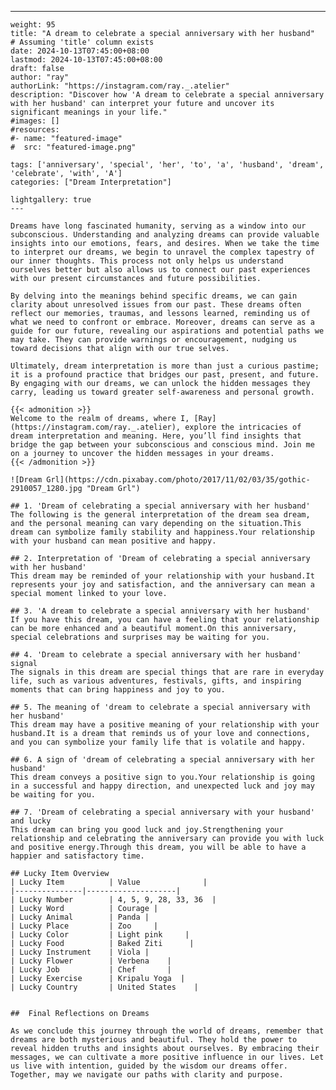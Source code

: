 ---
    weight: 95
    title: "A dream to celebrate a special anniversary with her husband"  # Assuming 'title' column exists
    date: 2024-10-13T07:45:00+08:00
    lastmod: 2024-10-13T07:45:00+08:00
    draft: false
    author: "ray"
    authorLink: "https://instagram.com/ray._.atelier"
    description: "Discover how 'A dream to celebrate a special anniversary with her husband' can interpret your future and uncover its significant meanings in your life."
    #images: []
    #resources:
    #- name: "featured-image"
    #  src: "featured-image.png"
    
    tags: ['anniversary', 'special', 'her', 'to', 'a', 'husband', 'dream', 'celebrate', 'with', 'A']
    categories: ["Dream Interpretation"]
    
    lightgallery: true
    ---
    
    Dreams have long fascinated humanity, serving as a window into our subconscious. Understanding and analyzing dreams can provide valuable insights into our emotions, fears, and desires. When we take the time to interpret our dreams, we begin to unravel the complex tapestry of our inner thoughts. This process not only helps us understand ourselves better but also allows us to connect our past experiences with our present circumstances and future possibilities.
    
    By delving into the meanings behind specific dreams, we can gain clarity about unresolved issues from our past. These dreams often reflect our memories, traumas, and lessons learned, reminding us of what we need to confront or embrace. Moreover, dreams can serve as a guide for our future, revealing our aspirations and potential paths we may take. They can provide warnings or encouragement, nudging us toward decisions that align with our true selves.
    
    Ultimately, dream interpretation is more than just a curious pastime; it is a profound practice that bridges our past, present, and future. By engaging with our dreams, we can unlock the hidden messages they carry, leading us toward greater self-awareness and personal growth.
    
    {{< admonition >}}
    Welcome to the realm of dreams, where I, [Ray](https://instagram.com/ray._.atelier), explore the intricacies of dream interpretation and meaning. Here, you’ll find insights that bridge the gap between your subconscious and conscious mind. Join me on a journey to uncover the hidden messages in your dreams.
    {{< /admonition >}}
    
    ![Dream Grl](https://cdn.pixabay.com/photo/2017/11/02/03/35/gothic-2910057_1280.jpg "Dream Grl")
    
    ## 1. 'Dream of celebrating a special anniversary with her husband'
    The following is the general interpretation of the dream sea dream, and the personal meaning can vary depending on the situation.This dream can symbolize family stability and happiness.Your relationship with your husband can mean positive and happy.
    
    ## 2. Interpretation of 'Dream of celebrating a special anniversary with her husband'
    This dream may be reminded of your relationship with your husband.It represents your joy and satisfaction, and the anniversary can mean a special moment linked to your love.
    
    ## 3. 'A dream to celebrate a special anniversary with her husband'
    If you have this dream, you can have a feeling that your relationship can be more enhanced and a beautiful moment.On this anniversary, special celebrations and surprises may be waiting for you.
    
    ## 4. 'Dream to celebrate a special anniversary with her husband' signal
    The signals in this dream are special things that are rare in everyday life, such as various adventures, festivals, gifts, and inspiring moments that can bring happiness and joy to you.
    
    ## 5. The meaning of 'dream to celebrate a special anniversary with her husband'
    This dream may have a positive meaning of your relationship with your husband.It is a dream that reminds us of your love and connections, and you can symbolize your family life that is volatile and happy.
    
    ## 6. A sign of 'dream of celebrating a special anniversary with her husband'
    This dream conveys a positive sign to you.Your relationship is going in a successful and happy direction, and unexpected luck and joy may be waiting for you.
    
    ## 7. 'Dream of celebrating a special anniversary with your husband' and lucky
    This dream can bring you good luck and joy.Strengthening your relationship and celebrating the anniversary can provide you with luck and positive energy.Through this dream, you will be able to have a happier and satisfactory time.
    
    ## Lucky Item Overview
    | Lucky Item          | Value              |
    |---------------|--------------------|
    | Lucky Number        | 4, 5, 9, 28, 33, 36  |
    | Lucky Word          | Courage |
    | Lucky Animal        | Panda |
    | Lucky Place         | Zoo     |
    | Lucky Color         | Light pink     |
    | Lucky Food          | Baked Ziti      |
    | Lucky Instrument    | Viola |
    | Lucky Flower        | Verbena    |
    | Lucky Job           | Chef       |
    | Lucky Exercise      | Kripalu Yoga  |
    | Lucky Country       | United States    |
    
    
    ##  Final Reflections on Dreams
    
    As we conclude this journey through the world of dreams, remember that dreams are both mysterious and beautiful. They hold the power to reveal hidden truths and insights about ourselves. By embracing their messages, we can cultivate a more positive influence in our lives. Let us live with intention, guided by the wisdom our dreams offer. Together, may we navigate our paths with clarity and purpose.
    